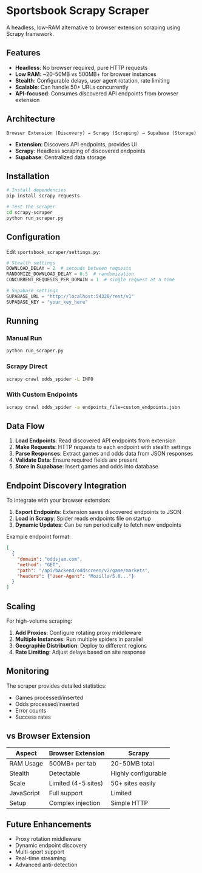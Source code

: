 # Sportsbook Scrapy Scraper

A headless, low-RAM alternative to browser extension scraping using Scrapy framework.

## Features

- **Headless**: No browser required, pure HTTP requests
- **Low RAM**: ~20-50MB vs 500MB+ for browser instances
- **Stealth**: Configurable delays, user agent rotation, rate limiting
- **Scalable**: Can handle 50+ URLs concurrently
- **API-focused**: Consumes discovered API endpoints from browser extension

## Architecture

```
Browser Extension (Discovery) → Scrapy (Scraping) → Supabase (Storage)
```

- **Extension**: Discovers API endpoints, provides UI
- **Scrapy**: Headless scraping of discovered endpoints  
- **Supabase**: Centralized data storage

## Installation

```bash
# Install dependencies
pip install scrapy requests

# Test the scraper
cd scrapy-scraper
python run_scraper.py
```

## Configuration

Edit `sportsbook_scraper/settings.py`:

```python
# Stealth settings
DOWNLOAD_DELAY = 2  # seconds between requests
RANDOMIZE_DOWNLOAD_DELAY = 0.5  # randomization
CONCURRENT_REQUESTS_PER_DOMAIN = 1  # single request at a time

# Supabase settings
SUPABASE_URL = "http://localhost:54320/rest/v1"
SUPABASE_KEY = "your_key_here"
```

## Running

### Manual Run
```bash
python run_scraper.py
```

### Scrapy Direct
```bash
scrapy crawl odds_spider -L INFO
```

### With Custom Endpoints
```bash
scrapy crawl odds_spider -a endpoints_file=custom_endpoints.json
```

## Data Flow

1. **Load Endpoints**: Read discovered API endpoints from extension
2. **Make Requests**: HTTP requests to each endpoint with stealth settings
3. **Parse Responses**: Extract games and odds data from JSON responses
4. **Validate Data**: Ensure required fields are present
5. **Store in Supabase**: Insert games and odds into database

## Endpoint Discovery Integration

To integrate with your browser extension:

1. **Export Endpoints**: Extension saves discovered endpoints to JSON
2. **Load in Scrapy**: Spider reads endpoints file on startup
3. **Dynamic Updates**: Can be run periodically to fetch new endpoints

Example endpoint format:
```json
[
  {
    "domain": "oddsjam.com",
    "method": "GET", 
    "path": "/api/backend/oddscreen/v2/game/markets",
    "headers": {"User-Agent": "Mozilla/5.0..."}
  }
]
```

## Scaling

For high-volume scraping:

1. **Add Proxies**: Configure rotating proxy middleware
2. **Multiple Instances**: Run multiple spiders in parallel
3. **Geographic Distribution**: Deploy to different regions
4. **Rate Limiting**: Adjust delays based on site response

## Monitoring

The scraper provides detailed statistics:
- Games processed/inserted
- Odds processed/inserted  
- Error counts
- Success rates

## vs Browser Extension

| Aspect | Browser Extension | Scrapy |
|--------|------------------|---------|
| RAM Usage | 500MB+ per tab | 20-50MB total |
| Stealth | Detectable | Highly configurable |
| Scale | Limited (4-5 sites) | 50+ sites easily |
| JavaScript | Full support | Limited |
| Setup | Complex injection | Simple HTTP |

## Future Enhancements

- Proxy rotation middleware
- Dynamic endpoint discovery
- Multi-sport support
- Real-time streaming
- Advanced anti-detection